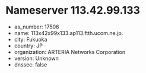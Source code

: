 # Nameserver 113.42.99.133

* as_number: 17506
* name: 113x42x99x133.ap113.ftth.ucom.ne.jp.
* city: Fukuoka
* country: JP
* organization: ARTERIA Networks Corporation
* version: Unknown
* dnssec: false
